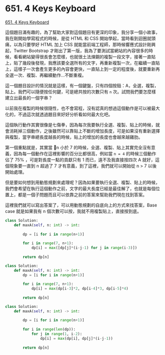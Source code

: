 # 651. 4 Keys Keyboard

[651. 4 Keys Keyboard](https://leetcode.com/problems/4-keys-keyboard/)

這個題目滿有趣的，為了幫助大家對這個題目有更深的印象，我分享一個小故事，我在剛開始學寫程式的時候，是從 HTML 和 CSS 開始學起，當時看到迴圈就頭痛，以為只要學好 HTML 加上 CSS 就能當前端工程師，那時候響應式設計剛興起，Twitter Bootstrap 才剛出了第一版，我為了要測試當網站的內容很多的時候，看看網站變得很長會怎麼樣，也就很土法煉鋼的複製一段文字，接著一直貼上，貼了幾段後發現，我應該要全選所有的文字，再重新複製一次，在繼續一直貼上，這樣子一次會產生更多的內容會更快，一直貼上到一定的程度後，就要重新再全選一次、複製、再繼續動作...不斷重複。

這一個題目設計的情況就是這樣，有一個鍵盤，只有四個按鈕：A，全選，複製，貼上。我們可以隨便按任何鍵，可是總共按的次數只有 `n` 次。試問我們要怎麼樣建立出最長的一個字串？

以前我在複製的時候很隨性，也不會寫程，沒有認真的想過這個動作是可以被最大化的，不過這次就透過題目來好好分析看如何最大化吧。

這個執行動作其實很像是七傷拳，因為每次我要執行全選、複製、貼上的時候，就會消耗掉三個動作，之後雖然可以靠貼上不斷的增加長度，可是如果沒有重新選擇與複製，當字串總長度越長的時候，貼上的增加的長度也會越來越雞肋。

第一個重點就是，其實當 n 小於 7 的時候，全選、複製、貼上其實完全沒有意義，因為每一個動作在這裡影響的百分比都很高，例如當 `n = 4` 的時候三個動作佔了 75% ，可是對長度一點的貢獻只有 1 而已，遠不及我直接按四次 A 就好，這個現象要一直到 n 超過了 7 才有意義，到了這裡，我們就可以開始從 n &gt; 7 以後開始處理。

但是要如何想到用動態規劃來處理呢？因為如果要執行全選、複製、貼上的時候，我們會希望在執行這個動作之前，文字的最大長度已經是最佳解了，也就是每個位置上，都是一個子問題而且可以依靠之前的答案來幫助我們現在找到答案。

這裡我們就可以寫出答案了，可以用動態規劃的自底向上的方式來找答案，Base case 就是如果我有 n 個次數可以按，我就不用複製貼上，直接按到底。

```python
class Solution:
    def maxA(self, n: int) -> int:
        
        dp = [i for i in range(n+1)]
        
        for i in range(7, n+1):
            dp[i] = max([dp[j]*(i-j-1) for j in range(i-3)])
        
        return dp[n]
```

```python
class Solution:
    def maxA(self, n: int) -> int:        
        dp = [i for i in range(n+1)]
        
        for i in range(7, n+1):
            dp[i] = max(dp[i-3]*2, dp[i-4]*3, dp[i-5]*4)
        
        return dp[n]
```

```python
class Solution:
    def maxA(self, n: int) -> int:
        
        dp = [i for i in range(n+1)]
        
        for i in range(len(dp)):
            for j in range(1, i-2):
                dp[i] = max(dp[i], dp[j]*(i-j-1))
        
        return dp[n]
```



